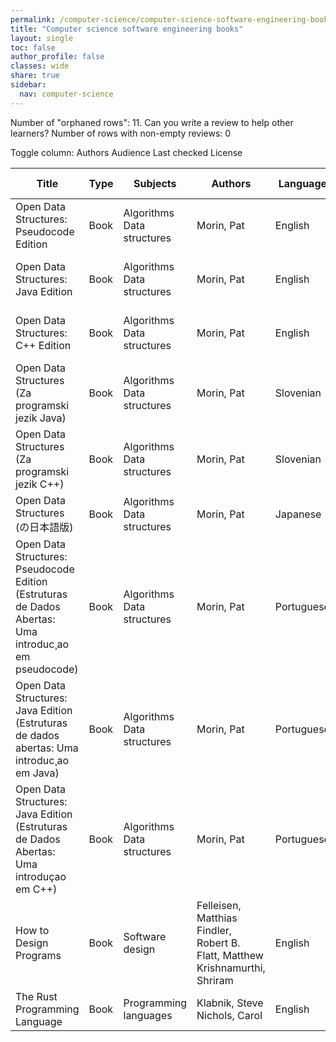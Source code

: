 ```yaml
---
permalink: /computer-science/computer-science-software-engineering-books/
title: "Computer science software engineering books"
layout: single
toc: false
author_profile: false
classes: wide
share: true
sidebar:
  nav: computer-science
---
```


Number of "orphaned rows": 11. Can you write a review to help other learners?
Number of rows with non-empty reviews: 0

<div class="table_cols_toggles">
Toggle column: <a class="toggle-vis btn btn--danger" data-column="3">Authors</a> <a class="toggle-vis btn btn--danger" data-column="5">Audience</a> <a class="toggle-vis btn btn--danger" data-column="8">Last checked</a> <a class="toggle-vis btn btn--danger" data-column="9">License</a>
</div>
<table class="display" style="width:100%">
<thead>
<tr>
    <th>Title</th>
    <th>Type</th>
    <th>Subjects</th>
    <th>Authors</th>
    <th>Language</th>
    <th>Audience</th>
    <th>Reviews</th>
    <th>URLs</th>
    <th>Last checked</th>
    <th>License</th>
</tr>
</thead>
<tbody>
<tr>
    <td>Open Data Structures: Pseudocode Edition</td>
    <td>Book</td>
    <td>Algorithms<br>Data structures</td>
    <td>Morin, Pat</td>
    <td>English</td>
    <td>Pract</td>
    <td></td>
    <td><a href="https://opendatastructures.org/ods-python.pdf" target="_blank" class="btn btn--primary">PDF</a><br><a href="https://opendatastructures.org/ods-python/" target="_blank" class="btn btn--primary">Web</a><br><a href="https://github.com/patmorin/ods" target="_blank" class="btn btn--primary">Code</a><br><a href="https://opendatastructures.org/" target="_blank" class="btn btn--info">Site</a></td>
    <td>2023-12-02</td>
    <td>CC BY 2.5 CA DEED</td>
</tr>
<tr>
    <td>Open Data Structures: Java Edition</td>
    <td>Book</td>
    <td>Algorithms<br>Data structures</td>
    <td>Morin, Pat</td>
    <td>English</td>
    <td>Pract</td>
    <td></td>
    <td><a href="https://opendatastructures.org/ods-java.pdf" target="_blank" class="btn btn--primary">PDF</a><br><a href="https://opendatastructures.org/ods-java/" target="_blank" class="btn btn--primary">Web</a><br><a href="https://github.com/patmorin/ods" target="_blank" class="btn btn--primary">Code</a><br><a href="https://opendatastructures.org/" target="_blank" class="btn btn--info">Site</a></td>
    <td>2023-12-02</td>
    <td>CC BY 2.5 CA DEED</td>
</tr>
<tr>
    <td>Open Data Structures: C++ Edition</td>
    <td>Book</td>
    <td>Algorithms<br>Data structures</td>
    <td>Morin, Pat</td>
    <td>English</td>
    <td>Pract</td>
    <td></td>
    <td><a href="https://opendatastructures.org/ods-cpp.pdf" target="_blank" class="btn btn--primary">PDF</a><br><a href="https://opendatastructures.org/ods-cpp/" target="_blank" class="btn btn--primary">Web</a><br><a href="https://github.com/patmorin/ods" target="_blank" class="btn btn--primary">Code</a><br><a href="https://opendatastructures.org/" target="_blank" class="btn btn--info">Site</a></td>
    <td>2023-12-02</td>
    <td>CC BY 2.5 CA DEED</td>
</tr>
<tr>
    <td>Open Data Structures (Za programski jezik Java)</td>
    <td>Book</td>
    <td>Algorithms<br>Data structures</td>
    <td>Morin, Pat</td>
    <td>Slovenian</td>
    <td>Pract</td>
    <td></td>
    <td><a href="https://sl.opendatastructures.org/ods-sl-java.pdf" target="_blank" class="btn btn--primary">PDF</a><br><a href="https://sl.opendatastructures.org/" target="_blank" class="btn btn--info">Site</a></td>
    <td>2023-12-02</td>
    <td>CC BY 2.5 CA DEED</td>
</tr>
<tr>
    <td>Open Data Structures (Za programski jezik C++)</td>
    <td>Book</td>
    <td>Algorithms<br>Data structures</td>
    <td>Morin, Pat</td>
    <td>Slovenian</td>
    <td>Pract</td>
    <td></td>
    <td><a href="https://sl.opendatastructures.org/ods-sl-cpp.pdf" target="_blank" class="btn btn--primary">PDF</a><br><a href="https://sl.opendatastructures.org/" target="_blank" class="btn btn--info">Site</a></td>
    <td>2023-12-02</td>
    <td>CC BY 2.5 CA DEED</td>
</tr>
<tr>
    <td>Open Data Structures (の日本語版)</td>
    <td>Book</td>
    <td>Algorithms<br>Data structures</td>
    <td>Morin, Pat</td>
    <td>Japanese</td>
    <td>Pract</td>
    <td></td>
    <td><a href="https://sites.google.com/view/open-data-structures-ja/home" target="_blank" class="btn btn--info">Site</a></td>
    <td>2023-12-02</td>
    <td>CC BY 2.5 CA DEED</td>
</tr>
<tr>
    <td>Open Data Structures: Pseudocode Edition (Estruturas de Dados Abertas: Uma introduc¸ao em pseudocode)</td>
    <td>Book</td>
    <td>Algorithms<br>Data structures</td>
    <td>Morin, Pat</td>
    <td>Portuguese</td>
    <td>Pract</td>
    <td></td>
    <td><a href="https://www.facom.ufu.br/~albertini/ods-python.pdf" target="_blank" class="btn btn--primary">PDF</a><br><a href="https://github.com/albertiniufu/ods" target="_blank" class="btn btn--primary">Code</a></td>
    <td>2023-12-02</td>
    <td>CC BY 2.5 CA DEED</td>
</tr>
<tr>
    <td>Open Data Structures: Java Edition (Estruturas de dados abertas: Uma introduc¸ao em Java)</td>
    <td>Book</td>
    <td>Algorithms<br>Data structures</td>
    <td>Morin, Pat</td>
    <td>Portuguese</td>
    <td>Pract</td>
    <td></td>
    <td><a href="https://www.facom.ufu.br/~albertini/ods-java.pdf" target="_blank" class="btn btn--primary">PDF</a><br><a href="https://github.com/albertiniufu/ods" target="_blank" class="btn btn--primary">Code</a></td>
    <td>2023-12-02</td>
    <td>CC BY 2.5 CA DEED</td>
</tr>
<tr>
    <td>Open Data Structures: Java Edition (Estruturas de Dados Abertas: Uma introduçao em C++)</td>
    <td>Book</td>
    <td>Algorithms<br>Data structures</td>
    <td>Morin, Pat</td>
    <td>Portuguese</td>
    <td>Pract</td>
    <td></td>
    <td><a href="https://www.facom.ufu.br/~albertini/ods-cpp.pdf" target="_blank" class="btn btn--primary">PDF</a><br><a href="https://github.com/albertiniufu/ods" target="_blank" class="btn btn--primary">Code</a></td>
    <td>2023-12-02</td>
    <td>CC BY 2.5 CA DEED</td>
</tr>
<tr>
    <td>How to Design Programs</td>
    <td>Book</td>
    <td>Software design</td>
    <td>Felleisen, Matthias<br>Findler, Robert B.<br>Flatt, Matthew<br>Krishnamurthi, Shriram</td>
    <td>English</td>
    <td>Undergrad</td>
    <td></td>
    <td><a href="https://htdp.org/2023-8-14/Book/index.html" target="_blank" class="btn btn--primary">Web</a><br><a href="https://htdp.org/" target="_blank" class="btn btn--info">Site</a></td>
    <td>2023-12-02</td>
    <td>CC BY-NC-ND 2.0 LEGAL CODE</td>
</tr>
<tr>
    <td>The Rust Programming Language</td>
    <td>Book</td>
    <td>Programming languages</td>
    <td>Klabnik, Steve<br>Nichols, Carol</td>
    <td>English</td>
    <td>Pract</td>
    <td></td>
    <td><a href="https://doc.rust-lang.org/book/title-page.html" target="_blank" class="btn btn--primary">Web</a></td>
    <td>2023-12-02</td>
    <td></td>
</tr>
<tfoot>
<tr>
    <td></td>
    <td></td>
    <td></td>
    <td></td>
    <td></td>
    <td></td>
    <td></td>
    <td></td>
    <td></td>
    <td></td>
</tr>
</tfoot>
